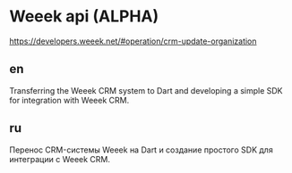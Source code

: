 
# Weeek api (ALPHA)

<https://developers.weeek.net/#operation/crm-update-organization>

## en

Transferring the Weeek CRM system to Dart and developing a simple SDK for integration with Weeek CRM.

## ru

Перенос CRM-системы Weeek на Dart и создание простого SDK для интеграции с Weeek CRM.
